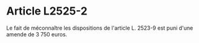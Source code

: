 # Article L2525-2

Le fait de méconnaître les dispositions de l'article L. 2523-9 est puni d'une amende de 3 750 euros.